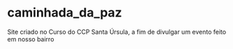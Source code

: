 # caminhada_da_paz
Site criado no Curso do CCP Santa Úrsula, a fim de divulgar um evento feito em nosso bairro
